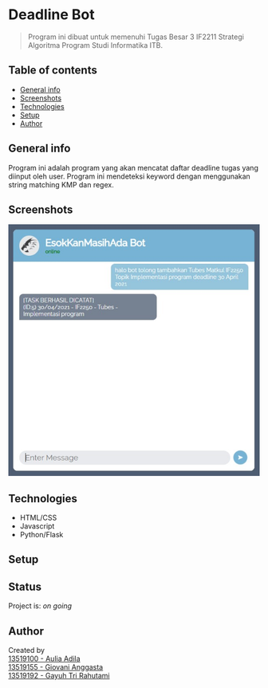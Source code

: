 # Deadline Bot

> Program ini dibuat untuk memenuhi Tugas Besar 3 IF2211 Strategi Algoritma Program Studi Informatika ITB.

## Table of contents

* [General info](#general-info)
* [Screenshots](#screenshots)
* [Technologies](#technologies)
* [Setup](#setup)
* [Author](#author)

## General info

Program ini adalah program yang akan mencatat daftar deadline tugas yang diinput oleh user. Program ini mendeteksi keyword dengan menggunakan string matching KMP dan regex.

## Screenshots

![Example screenshot](./img/screenshot.jpg)

## Technologies

* HTML/CSS
* Javascript
* Python/Flask

## Setup

## Status

Project is: _on going_

## Author

Created by  
[13519100 - Aulia Adila](https://github.com/auliaadila)  
[13519155 - Giovani Anggasta](https://github.com/giovaniagst)  
[13519192 - Gayuh Tri Rahutami](https://github.com/wundersmith)
